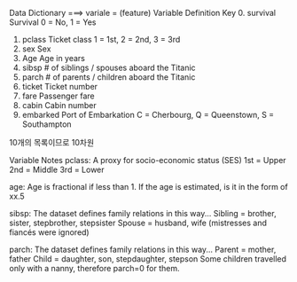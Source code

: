 Data Dictionary ===> variale      =   (feature)
Variable	Definition	Key
0. survival	Survival	0 = No, 1 = Yes
1. pclass	Ticket class	1 = 1st, 2 = 2nd, 3 = 3rd
2. sex	Sex	
3. Age	Age in years	
4. sibsp	# of siblings / spouses aboard the Titanic	
5. parch	# of parents / children aboard the Titanic	
6. ticket	Ticket number	
7. fare	Passenger fare	
8. cabin	Cabin number	
9. embarked	Port of Embarkation	C = Cherbourg, Q = Queenstown, S = Southampton

10개의 목록이므로 10차원


Variable Notes
pclass: A proxy for socio-economic status (SES)
1st = Upper
2nd = Middle
3rd = Lower

age: Age is fractional if less than 1. If the age is estimated, is it in the form of xx.5

sibsp: The dataset defines family relations in this way...
Sibling = brother, sister, stepbrother, stepsister
Spouse = husband, wife (mistresses and fiancés were ignored)

parch: The dataset defines family relations in this way...
Parent = mother, father
Child = daughter, son, stepdaughter, stepson
Some children travelled only with a nanny, therefore parch=0 for them.